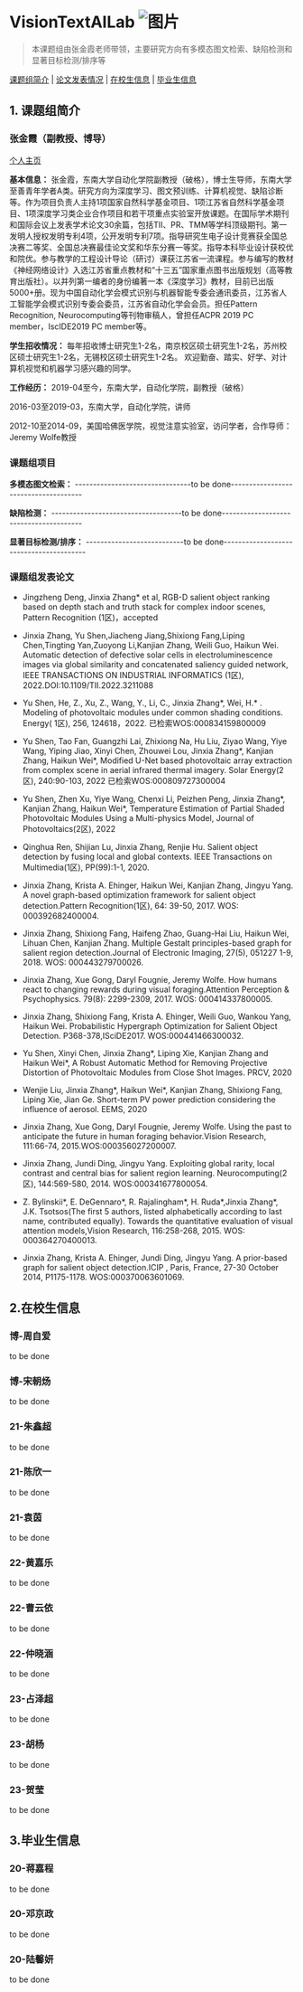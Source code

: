 # VisionTextAILab    ![图片](https://pic1.zhimg.com/v2-560777647c8d0f7bb55aa42c348aceb8_1440w.jpg?source=172ae18b)            
> 本课题组由张金霞老师带领，主要研究方向有多模态图文检索、缺陷检测和显著目标检测/排序等



[课题组简介](#1) | [论文发表情况](#2) | [在校生信息](#3) | [毕业生信息](#4)

<p id="1"></p>

## 1. 课题组简介

### 张金霞（副教授、博导）

[个人主页](https://automation.seu.edu.cn/zjx/list.htm)

**基本信息：** 张金霞，东南大学自动化学院副教授（破格），博士生导师，东南大学至善青年学者A类。研究方向为深度学习、图文预训练、计算机视觉、缺陷诊断等。作为项目负责人主持1项国家自然科学基金项目、1项江苏省自然科学基金项目、1项深度学习类企业合作项目和若干项重点实验室开放课题。在国际学术期刊和国际会议上发表学术论文30余篇，包括TII、PR、TMM等学科顶级期刊。第一发明人授权发明专利4项，公开发明专利7项。指导研究生电子设计竞赛获全国总决赛二等奖、全国总决赛最佳论文奖和华东分赛一等奖。指导本科毕业设计获校优和院优。参与教学的工程设计导论（研讨）课获江苏省一流课程。参与编写的教材《神经网络设计》入选江苏省重点教材和“十三五”国家重点图书出版规划（高等教育出版社）。以并列第一编者的身份编著一本《深度学习》教材，目前已出版5000+册。现为中国自动化学会模式识别与机器智能专委会通讯委员，江苏省人工智能学会模式识别专委会委员，江苏省自动化学会会员。担任Pattern Recognition, Neurocomputing等刊物审稿人，曾担任ACPR 2019 PC member，IscIDE2019 PC member等。

**学生招收情况：** 每年招收博士研究生1-2名，南京校区硕士研究生1-2名，苏州校区硕士研究生1-2名，无锡校区硕士研究生1-2名。
欢迎勤奋、踏实、好学、对计算机视觉和机器学习感兴趣的同学。

**工作经历：**
2019-04至今，东南大学，自动化学院，副教授（破格）

2016-03至2019-03，东南大学，自动化学院，讲师

2012-10至2014-09，美国哈佛医学院，视觉注意实验室，访问学者，合作导师：Jeremy Wolfe教授

### 课题组项目

**多模态图文检索：** --------------------------------to be done-------------------------------------

**缺陷检测：** ------------------------------------to be done---------------------------------------

**显著目标检测/排序：** ---------------------------to be done----------------------------------------

<p id="2"></p>

### 课题组发表论文

- Jingzheng Deng, Jinxia Zhang* et al, RGB-D salient object ranking based on depth stach and truth stack for complex indoor scenes, Pattern Recognition (1区)，accepted

-  Jinxia Zhang, Yu Shen,Jiacheng Jiang,Shixiong Fang,Liping Chen,Tingting Yan,Zuoyong Li,Kanjian Zhang, Weili Guo, Haikun Wei. Automatic detection of defective solar cells in electroluminescence images via global similarity and concatenated saliency guided network, IEEE TRANSACTIONS ON INDUSTRIAL INFORMATICS (1区), 2022.DOI:10.1109/TII.2022.3211088

-  Yu Shen, He, Z., Xu, Z., Wang, Y., Li, C., Jinxia Zhang*, Wei, H.* . Modeling of photovoltaic modules under common shading conditions. Energy( 1区), 256, 124618，2022. 已检索WOS:000834159800009

-  Yu Shen, Tao Fan, Guangzhi Lai, Zhixiong Na, Hu Liu, Ziyao Wang, Yiye Wang, Yiping Jiao, Xinyi Chen, Zhouwei Lou, Jinxia Zhang*, Kanjian Zhang, Haikun Wei*, Modified U-Net based photovoltaic array extraction from complex scene in aerial infrared thermal imagery. Solar Energy(2区), 240:90-103, 2022 已检索WOS:000809727300004

-  Yu Shen, Zhen Xu, Yiye Wang, Chenxi Li, Peizhen Peng, Jinxia Zhang*, Kanjian Zhang, Haikun Wei*, Temperature Estimation of Partial Shaded Photovoltaic  Modules Using a Multi-physics Model, Journal of Photovoltaics(2区), 2022

-  Qinghua Ren, Shijian Lu, Jinxia Zhang, Renjie Hu. Salient object detection by fusing local and global contexts. IEEE Transactions on Multimedia(1区), PP(99):1-1, 2020.

- Jinxia Zhang, Krista A. Ehinger, Haikun Wei, Kanjian Zhang, Jingyu Yang. A novel graph-based optimization framework for salient object detection.Pattern Recognition(1区), 64: 39-50, 2017.  WOS: 000392682400004. 

- Jinxia Zhang, Shixiong Fang, Haifeng Zhao, Guang-Hai Liu, Haikun Wei, Lihuan Chen, Kanjian Zhang. Multiple Gestalt principles-based graph for salient region detection.Journal of Electronic Imaging, 27(5), 051227 1-9, 2018. WOS: 000443279700026.

- Jinxia Zhang, Xue Gong, Daryl Fougnie, Jeremy Wolfe. How humans react to changing rewards during visual foraging.Attention Perception & Psychophysics. 79(8): 2299-2309, 2017. WOS: 000414337800005.

- Jinxia Zhang, Shixiong Fang, Krista A. Ehinger, Weili Guo, Wankou Yang, Haikun Wei. Probabilistic Hypergraph Optimization for Salient Object Detection. P368-378,ISciDE2017. WOS:000441466300032. 

- Yu Shen, Xinyi Chen, Jinxia Zhang*, Liping Xie, Kanjian Zhang and Haikun Wei*, A Robust Automatic Method for Removing Projective Distortion of Photovoltaic Modules from Close Shot Images. PRCV, 2020

- Wenjie Liu, Jinxia Zhang*, Haikun Wei*, Kanjian Zhang, Shixiong Fang, Liping Xie, Jian Ge. Short-term PV power prediction considering the influence of aerosol. EEMS, 2020

- Jinxia Zhang, Xue Gong, Daryl Fougnie, Jeremy Wolfe. Using the past to anticipate the future in human foraging behavior.Vision Research, 111:66-74, 2015.WOS:000356027200007.

- Jinxia Zhang, Jundi Ding, Jingyu Yang. Exploiting global rarity, local contrast and central bias for salient region learning. Neurocomputing(2区), 144:569-580, 2014. WOS:000341677800054.

- Z. Bylinskii*, E. DeGennaro*, R. Rajalingham*, H. Ruda*,Jinxia Zhang*, J.K. Tsotsos(The first 5 authors, listed alphabetically according to last name, contributed equally). Towards the quantitative evaluation of visual attention models,Vision Research, 116:258-268, 2015. WOS: 000364270400013.

- Jinxia Zhang, Krista A. Ehinger, Jundi Ding, Jingyu Yang. A prior-based graph for salient object detection.ICIP , Paris, France, 27-30 October 2014, P1175-1178. WOS:000370063601069.

<p id="3"></p>

## 2.在校生信息
### 博-周自爱
to be done

### 博-宋朝炀
to be done

### 21-朱鑫超
to be done

### 21-陈欣一
to be done

### 21-袁茵
to be done

### 22-黄嘉乐
to be done

### 22-曹云依
to be done

### 22-仲晓涵
to be done

### 23-占泽超
to be done

### 23-胡杨
to be done

### 23-贺莹
to be done

<p id="4"></p>

## 3.毕业生信息
### 20-蒋嘉程
to be done

### 20-邓京政
to be done

### 20-陆馨妍
to be done

